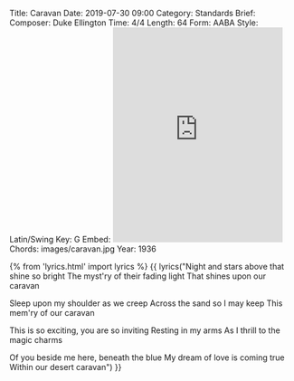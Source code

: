 Title: Caravan
Date: 2019-07-30 09:00
Category: Standards
Brief:
Composer: Duke Ellington
Time: 4/4
Length: 64
Form: AABA
Style: Latin/Swing
Key: G
Embed: <iframe src="https://open.spotify.com/embed/user/thatdavidmiller/playlist/2pi5U2AyYnlzA06KvaOdzd" width="300" height="380" frameborder="0" allowtransparency="true" allow="encrypted-media"></iframe>
Chords: images/caravan.jpg
Year: 1936

{% from 'lyrics.html' import lyrics %}
{{ lyrics("Night and stars above that shine so bright
The myst'ry of their fading light
That shines upon our caravan

Sleep upon my shoulder as we creep
Across the sand so I may keep
This mem'ry of our caravan

This is so exciting, you are so inviting
Resting in my arms
As I thrill to the magic charms

Of you beside me here, beneath the blue
My dream of love is coming true
Within our desert caravan") }}
